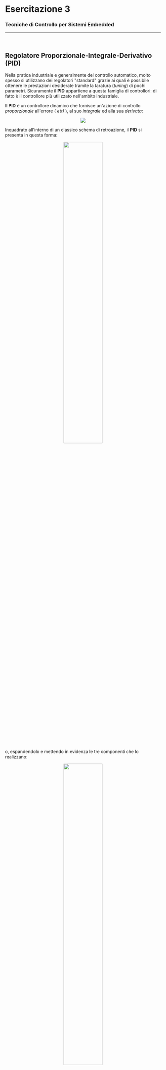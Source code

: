 # Esercitazione 3
### Tecniche di Controllo per Sistemi Embedded

***
</br>

## Regolatore Proporzionale-Integrale-Derivativo (PID)
Nella pratica industriale e generalmente del controllo automatico, molto spesso si utilizzano dei regolatori "standard" grazie ai quali è possibile ottenere le prestazioni desiderate tramite la taratura (*tuning*) di pochi parametri. Sicuramente il **PID** appartiene a questa famiglia di controllori: di fatto è il controllore più utilizzato nell'ambito industriale.

Il **PID** è un controllore dinamico che fornisce un'azione di controllo *proporzionale* all'errore ( *e(t)* ), al suo *integrale* ed alla sua *derivata*:

<p align="center">
  <img src="img/tex/pid01.png">
</p>

Inquadrato all'interno di un classico schema di retroazione, il **PID** si presenta in questa forma:
<p align="center">
  <img src="img/PID_scheme1.png" width="50%">
</p>

o, espandendolo e mettendo in evidenza le tre componenti che lo realizzano:
<p align="center">
  <img src="img/PID_scheme.png" width="50%">
</p>


I parametri *Kp* *Ti* e *Td* sono detti rispettivamente: *guadagno proporzionale*, *costante di tempo integrale* e *costante di tempo derivativa*; variando questi tre parametri è possibile modificare le prestazione del sistema di controllo, come schematizzato nella seguente tabella.

| | Stabilità|![e_{\infty}](https://render.githubusercontent.com/render/math?math=e_%7B%5Cinfty%7D) | ![T_a](https://render.githubusercontent.com/render/math?math=T_a) | ![S](https://render.githubusercontent.com/render/math?math=S) |
|:-:|:-:|:-:| :-: | :-: |
| ![K_p](https://render.githubusercontent.com/render/math?math=K_p):arrow_up: | diminuisce |diminuisce |diminuisce |aumenta|
|![T_i](https://render.githubusercontent.com/render/math?math=T_i) :arrow_down:| diminuisce |nullo |diminuisce |aumenta|
|![T_d](https://render.githubusercontent.com/render/math?math=T_d) :arrow_up:| migliora|non influente |non influente |diminuisce|

L'effetto generale dovuto alle tre distinte componenti del regolatore si può apprezzare simulando il funzionamento del **PID** implementato con diverse strutture, ad esempio in un classico problema di *asservimento a gradino*.

<p align="center">
  <img src="img/PID_compare.png">
</p>

Dai risultati si evince che l'azione combinata delle tre componenti permette di risolvere in maniera efficiente il problema di controllo; l'unica componente che in maniera sensata può essere utilizzata da sola è quella proporzionale, che però necessita di un qualche termine integrale per poter azzerare l'errore di asservimento a regime. Se tale componente non è già presente nel sistema da controllare è importante introdurre l'azione integrale, che matematicamente rappresenta l'area sottesa dalla curva espressa da ![e(t)](https://render.githubusercontent.com/render/math?math=e(t)) e fa sì che il controllore abbia memoria dei valori passati dell'errore.

Il termine derivativo invece permette al **PID** di avere una capacità di predizione grazie al quale è possibile ottenere uno *smoothing* della risposta del sistema controllato. Aumentando il parametro *Td* diminuisce infatti la sovraelongazione del sistema e si realizza una predizione lineare dell'errore di inseguimento, grazie alla quale è possibile "frenare" la risposta del sistema prima che si allontani troppo dal segnale di riferimento. Inoltre, grazie ad un aumento di fase del sistema in retroazione pari a 90 gradi, migliora la stabilità. Tuttavia, è importante notare che il termine derivativo tende ad amplificare i segnali ad alta frequenza e quindi anche i disturbi di misura. Queste considerazioni si ricavano dall'analisi frequenziale del regolatore e, come effetto finale, si potrebbe avere un'azione di controllo che risulta essere "nervosa". 

Inoltre, nel caso di segnali di riferimento a gradino, che presentano discontinuità di prima specie, l'azione di controllo dovuta al solo effetto derivativo sarebbe teoricamente di valore infinito ed il segnale di controllo assumerebbe quindi valori esagerati, di natura impulsiva. Ciò si traduce praticamente in un potenziale danneggiamento degli attuatori o dell'impianto.

Un'ultima considerazione riguarda la fisica realizzabilità del termine derivativo: se analizzato ci si accorge che si tratta di un sistema non causale, che richiede la conoscenza di segnali futuri. Per un'implementazione causale questo termine viene filtrato con un *filtro passa-basso* che svolge due funzioni importanti: rende il derivatore fisicamente realizzabile e compensa gli effetti del rumore di misura in alta frequenza.

La componente che riguarda solo la parte derivativa diventa dunque:

<p align="center">
  <img src="img/tex/pid_d01.png">
</p>

l'introduzione del filtro appare ancora più chiara se la formulazione viene espressa nel *dominio di Laplace*:

<p align="center">
  <img src="img/tex/pid_d02.png">
</p>

### Implementazione digitale di un regolatore PID

In un sistema di controllo embedded si lavora con segnali digitali ed un regolatore deve essere riformulato a tempo discreto, in modo da lavorare non con un segnale nel dominio del tempo ma con una sequenza di campioni ( ad esempio ![e_n](https://render.githubusercontent.com/render/math?math=e_n) per l'errore), conseguentemente il regolatore fornirà in input al sistema una sequenza di ingressi di controllo ( ![u_n](https://render.githubusercontent.com/render/math?math=u_n) ). Ciò che deve variare, nella formulazione classica di un **PID**, sono essenzialmente la parte integrale e quella derivativa.

Il termine integrale può essere approssimato, al tempo *n*, con la somma dei rettangoli aventi base pari al periodo di campionamento ![T_c](https://render.githubusercontent.com/render/math?math=T_c) e altezza pari al valore ![e_{kTc}](https://render.githubusercontent.com/render/math?math=e_%7BkTc%7D), con ![0 \leq k \leq n](https://render.githubusercontent.com/render/math?math=0%20%5Cleq%20k%20%5Cleq%20n). Il termine derivativo può essere approssimato al passo *n* con il rapporto incrementale tra i capioni ![e_{(n-1)Tc}](https://render.githubusercontent.com/render/math?math=e_%7B(n-1)Tc%7D) e ![e_{nTc}](https://render.githubusercontent.com/render/math?math=e_%7BnTc%7D). Si tratta dell'approssimazione più intuitiva e semplice, in realtà si può fare riferimento a tre principali metodi di discretizzazione in gergo indicati come *differenze in avanti*, *differenze all'indietro* e *metodo di Tustin* (o *trasformazione bilineare*).

<p align="center">
  <img src="img/discr_methods.png" width="80%">
</p>

Con le approssimazioni indicate, la formulazione del **PID** che si ottiene è la seguente (sostituendo per comodità di scrittura il pedice *n* al più preciso *nTc*):

<p align="center" >
  <img src="img/tex/pid02_color.png" width="50%" style="border: 1px solid #ccc!important; border-radius: 16px;">
</p>

Sebbene implementabile e funzionale, tale equazione è computazionalmente dispendiosa a causa della sommatoria usata per approssimare l'integrale: questa necessita della memorizzazione di tutti i campioni passati dell'errore. Per limitare tale peso computazionale e la quantità di informazioni da memorizzare è possibile praticare una riformulazione dell'equazione in termini di funzione ricorsiva, definendo lo scostamento tra l'azione di controllo al passo *n* e quella al passo *n-1*.

<p align="center">
  <img src="img/tex/pid03.png">
</p>

da cui l'azione di controllo ricorsiva:

<p align="center">
  <img src="img/tex/pid04.png">
</p>

che, richiedendo la memorizzazione di qualche variabile in più, si mostra comunque come una formulazione sicuramente implementabile. 

È possibile ricavare un'altra formulazione ricorsiva più interessante che utilizza i termini passati dell'ingresso solo nelle parti integrale e derivativa ed inoltre implementa quest'ultima in forma filtrata, con il filtro passa-basso mostrato in precedenza. Nelle seguenti equazioni vengono mostrate in maniera separata il contributo integrale ![u_n^i](https://render.githubusercontent.com/render/math?math=u_n%5Ei) e quello derivativo ![u_n^d](https://render.githubusercontent.com/render/math?math=u_n%5Ed).

<p align="center">
  <img src="img/tex/pid05_color.png" width="50%" style="border: 1px solid #ccc!important; border-radius: 16px;">
</p>

### Tecniche di desaturazione dell'azione integrale
La presenza dell'effetto integrale in un **PID**, ha come effetto collaterale quello di dare luogo ad un segnale che cresce indefinitamente in ampiezza se il valore dell'errore resta costante. Dal punto di vista pratico, questo si riflette negativamente su gli attuatori dell'impianto, che presentano inevitabilmente delle limitazioni fisiche per via delle quali non è possibile fornire un'azione superiore (o inferiore) a determinati limiti fisici. Per questo motivo è bene tenere conto di effetti di *saturazione* in fase di modellazione del segnale di controllo per gli attuatori.

Quando si lavora con attuatori che presentano, per ovvi motivi, una saturazione e l'effetto integrale non viene gestito opportunamente si ha il fenomeno note come *windup dell'azione integrale*. Per evitarlo (evitando anche deterioramenti fisici del sistema) si possono adottare diverse strategie dette *anti-windup*, con le quali è possibile saturare il controllore **PID** in modo che, quando l'attuatore entra in saturazione, l'integrazione dell'errore di controllo si blocchi o addirittura decrementi. 

<p align="center">
  <img src="img/pidsat_scheme.png" width="70%">
</p>


Considerando un attuatore con saturazione, si può determinare questa relazione, tra ingresso di controllo e segnale processato dall'attuatore:

<p align="center">
  <img src="img/tex/pid06.png">
</p>



Partendo da queste considerazioni è possibile strutturare il controllore, ad esempio un **PI**, con la seguente formulazione tempo continuo:

<p align="center">
  <img src="img/tex/pid07.png">
</p>

Si noti che l'ultimo termine contribuisce con un valore pari a 0 finché l'attuatore non va in saturazione e quindi finché opera in regione lineare con ![u_a(t) = u(t)](https://render.githubusercontent.com/render/math?math=u_a(t)%20%3D%20u(t)). Appena l'attuatore entra nel regime di saturazione si crea una discrepanza tra gli ingressi, che ha un effetto di "desaturazione dell'azione integrale" con peso determinato dal termine ![T_r](https://render.githubusercontent.com/render/math?math=T_r). 

Lo scopo di questa semplice strategia è di far diminuire il valore dell'ingresso di controllo appena si entra nei limiti di saturazione determinati dall'attuatore (informazione che comunque va ricavata da modello matematico o in maniera empirica). Ovviamente si potrebbe avere un peggioramento in termini di prestazioni, che si può arginare tarando opportunamente il parametro ![T_r](https://render.githubusercontent.com/render/math?math=T_r). 

Si noti che, un effetto simile si può ottenere anche sottraendo direttamente l'integrale dell'errore e non della discrepanza tra gli ingressi.

### Implementazione software
Partendo dalle formulazioni a tempo discreto, è possibile ricavare delle forme algoritmiche per un controllore **PID**. È importante tenere in considerazione l'intero schema di controllo nel quale si andrà ad inserire, nel contesto di un sistema di controllo embedded.

<p align="center">
  <img src="img/control_scheme.png">
</p>

Messo a punto l'intero sistema in termini di periferiche hardware da utilizzare, la parte di software che si occupa del **PID** si può pensare all'interno di una libreria dedicata che (in linguaggio **C**) sarà composta da un file *header* e una sua realizzazione. Le funzioni principali da esportare in questa libreria riguardano:
* L'inizializzazione del **PID** - che in maniera conveniente può essere pensato come una struttura contenente i parametri necessari al suo funzionamento;
* Il calcolo dell'azione di controllo - che grazie alla conoscenza dell'errore attuale determinerà l'azione di controllo *u(t)*;
* La gestione di un criterio di *anti-windup*;
* Il reset completo della struttura o l'aggiornamento dei suoi campi.

Il criterio che si può utilizzare nel `main` consiste nell'utilizzare un *timer* che scatta ogni *Tc* e comanda, nel ciclo di vita principale, il calcolo della legge di controllo da applicare sugli attuatori.
```c
while(1) {
  ...
  if(Tc_flag == 1) {
    r = get_reference();    // Reference Value
    y = get_measurement();  // Measurement value

    u = PID_calculate(r, y, &PID_struct); // Calculate input

    set_input(u);           // Set input to actuator

    Tc_flag = 0;
  }
}
```
La funzione `PID_calculate`, che si trova nella libreria per il controllore **PID**, si occuperà di implementare l'algoritmo di controllo in accordo ad una delle formulazioni mostrate, introducendo possibilmente un effetto *anti-windup* adeguato.

<p align="center">
  <img src="img/sequence.png" width="50%">
</p>